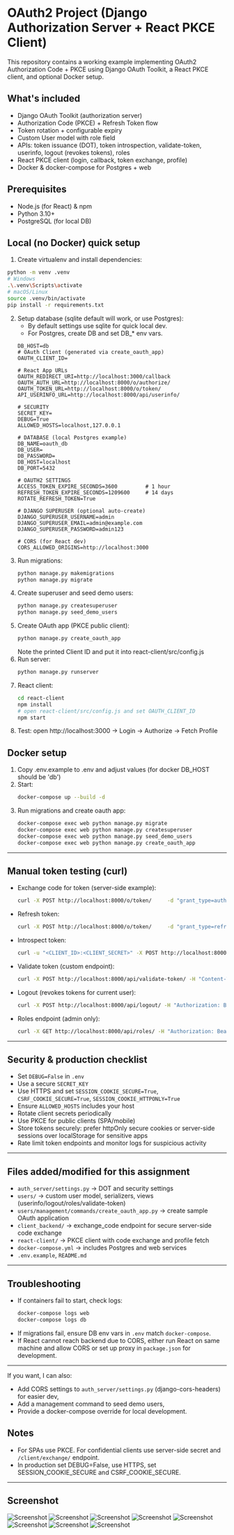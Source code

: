 # OAuth2 Project (Django Authorization Server + React PKCE Client)

This repository contains a working example implementing OAuth2 Authorization Code + PKCE using Django OAuth Toolkit, a React PKCE client, and optional Docker setup.

## What's included
- Django OAuth Toolkit (authorization server)
- Authorization Code (PKCE) + Refresh Token flow
- Token rotation + configurable expiry
- Custom User model with role field
- APIs: token issuance (DOT), token introspection, validate-token, userinfo, logout (revokes tokens), roles
- React PKCE client (login, callback, token exchange, profile)
- Docker & docker-compose for Postgres + web

## Prerequisites
- Node.js (for React) & npm
- Python 3.10+
- PostgreSQL (for local DB)

## Local (no Docker) quick setup
1. Create virtualenv and install dependencies:
 ```bash
python -m venv .venv
# Windows
.\.venv\Scripts\activate
# macOS/Linux
source .venv/bin/activate
pip install -r requirements.txt
```
2. Setup database (sqlite default will work, or use Postgres):
   - By default settings use sqlite for quick local dev.
   - For Postgres, create DB and set DB_* env vars.
   ```env
   DB_HOST=db
   # OAuth Client (generated via create_oauth_app)
   OAUTH_CLIENT_ID=

   # React App URLs
   OAUTH_REDIRECT_URI=http://localhost:3000/callback
   OAUTH_AUTH_URL=http://localhost:8000/o/authorize/
   OAUTH_TOKEN_URL=http://localhost:8000/o/token/
   API_USERINFO_URL=http://localhost:8000/api/userinfo/

   # SECURITY
   SECRET_KEY=
   DEBUG=True
   ALLOWED_HOSTS=localhost,127.0.0.1

   # DATABASE (local Postgres example)
   DB_NAME=oauth_db
   DB_USER=
   DB_PASSWORD=
   DB_HOST=localhost
   DB_PORT=5432

   # OAUTH2 SETTINGS
   ACCESS_TOKEN_EXPIRE_SECONDS=3600         # 1 hour
   REFRESH_TOKEN_EXPIRE_SECONDS=1209600     # 14 days
   ROTATE_REFRESH_TOKEN=True

   # DJANGO SUPERUSER (optional auto-create)
   DJANGO_SUPERUSER_USERNAME=admin
   DJANGO_SUPERUSER_EMAIL=admin@example.com
   DJANGO_SUPERUSER_PASSWORD=admin123

   # CORS (for React dev)
   CORS_ALLOWED_ORIGINS=http://localhost:3000

   ```
3. Run migrations:
   ```bash
   python manage.py makemigrations
   python manage.py migrate
   ```
4. Create superuser and seed demo users:
   ```bash
   python manage.py createsuperuser
   python manage.py seed_demo_users
   ```
5. Create OAuth app (PKCE public client):
   ```bash
   python manage.py create_oauth_app
   ```
   Note the printed Client ID and put it into react-client/src/config.js
6. Run server:
   ```bash
   python manage.py runserver
   ```
7. React client:
   ```bash
   cd react-client
   npm install
   # open react-client/src/config.js and set OAUTH_CLIENT_ID
   npm start
   ```
8. Test: open http://localhost:3000 -> Login -> Authorize -> Fetch Profile

## Docker setup
1. Copy .env.example to .env and adjust values (for docker DB_HOST should be 'db')
2. Start:
   ```bash
   docker-compose up --build -d
   ```
3. Run migrations and create oauth app:
   ```bash
   docker-compose exec web python manage.py migrate
   docker-compose exec web python manage.py createsuperuser
   docker-compose exec web python manage.py seed_demo_users
   docker-compose exec web python manage.py create_oauth_app
   ```

---

## Manual token testing (curl)
- Exchange code for token (server-side example):
  ```bash
  curl -X POST http://localhost:8000/o/token/     -d "grant_type=authorization_code&code=<CODE>&redirect_uri=http://localhost:3000/callback&client_id=<CLIENT_ID>&client_secret=<CLIENT_SECRET>"
  ```

- Refresh token:
  ```bash
  curl -X POST http://localhost:8000/o/token/     -d "grant_type=refresh_token&refresh_token=<REFRESH_TOKEN>&client_id=<CLIENT_ID>&client_secret=<CLIENT_SECRET>"
  ```

- Introspect token:
  ```bash
  curl -u "<CLIENT_ID>:<CLIENT_SECRET>" -X POST http://localhost:8000/o/introspect/ -d "token=<ACCESS_TOKEN>"
  ```

- Validate token (custom endpoint):
  ```bash
  curl -X POST http://localhost:8000/api/validate-token/ -H "Content-Type: application/json" -d '{"token":"<ACCESS_TOKEN>"}'
  ```

- Logout (revokes tokens for current user):
  ```bash
  curl -X POST http://localhost:8000/api/logout/ -H "Authorization: Bearer <ACCESS_TOKEN>"
  ```

- Roles endpoint (admin only):
  ```bash
  curl -X GET http://localhost:8000/api/roles/ -H "Authorization: Bearer <ADMIN_ACCESS_TOKEN>"
  ```
---

## Security & production checklist
- Set `DEBUG=False` in `.env`
- Use a secure `SECRET_KEY`
- Use HTTPS and set `SESSION_COOKIE_SECURE=True`, `CSRF_COOKIE_SECURE=True`, `SESSION_COOKIE_HTTPONLY=True`
- Ensure `ALLOWED_HOSTS` includes your host
- Rotate client secrets periodically
- Use PKCE for public clients (SPA/mobile)
- Store tokens securely: prefer httpOnly secure cookies or server-side sessions over localStorage for sensitive apps
- Rate limit token endpoints and monitor logs for suspicious activity

---

## Files added/modified for this assignment
- `auth_server/settings.py` -> DOT and security settings
- `users/` -> custom user model, serializers, views (userinfo/logout/roles/validate-token)
- `users/management/commands/create_oauth_app.py` -> create sample OAuth application
- `client_backend/` -> exchange_code endpoint for secure server-side code exchange
- `react-client/` -> PKCE client with code exchange and profile fetch
- `docker-compose.yml` -> includes Postgres and web services
- `.env.example`, `README.md`

---

## Troubleshooting
- If containers fail to start, check logs:
  ```bash
  docker-compose logs web
  docker-compose logs db
  ```
- If migrations fail, ensure DB env vars in `.env` match `docker-compose`.
- If React cannot reach backend due to CORS, either run React on same machine and allow CORS or set up proxy in `package.json` for development.

---

If you want, I can also:
- Add CORS settings to `auth_server/settings.py` (django-cors-headers) for easier dev,
- Add a management command to seed demo users,
- Provide a docker-compose override for local development.


## Notes
- For SPAs use PKCE. For confidential clients use server-side secret and `/client/exchange/` endpoint.
- In production set DEBUG=False, use HTTPS, set SESSION_COOKIE_SECURE and CSRF_COOKIE_SECURE.

---



## Screenshot
![Screenshot](./page1.png)
![Screenshot](./page2.png)
![Screenshot](./page3.png)
![Screenshot](./page4.png)
![Screenshot](./page5.png)
![Screenshot](./page6.png)
![Screenshot](./page7.png)
![Screenshot](./page8.png)
